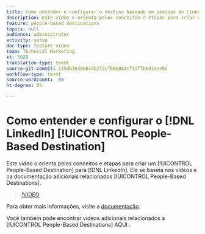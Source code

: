 ```yaml
---
title: Como entender e configurar o destino baseado em pessoas do LinkedIn
description: Este vídeo o orienta pelos conceitos e etapas para criar um Destino baseado em pessoas para o LinkedIn. Ele se baseia nos vídeos e na documentação adicionais relacionados aos Destinos baseados em pessoas.
feature: people-based destinations
topics: null
audience: administrator
activity: setup
doc-type: feature video
team: Technical Marketing
kt: 5028
translation-type: tm+mt
source-git-commit: 235db3648b84db272cf68b863cf1df7b6d14ee92
workflow-type: tm+mt
source-wordcount: '88'
ht-degree: 0%

---
```



# Como entender e configurar o [!DNL LinkedIn] [!UICONTROL People-Based Destination]

Este vídeo o orienta pelos conceitos e etapas para criar um [!UICONTROL People-Based Destination] para [!DNL LinkedIn]. Ele se baseia nos vídeos e na documentação adicionais relacionados [!UICONTROL People-Based Destinations].

>[!VIDEO](https://video.tv.adobe.com/v/34171/?quality=12)

Para obter mais informações, visite a [documentação](https://docs.adobe.com/content/help/en/audience-manager/user-guide/features/destinations/people-based/people-based-destinations-overview.html).

Você também pode encontrar vídeos adicionais relacionados a [!UICONTROL People-Based Destinations] AQUI [](https://adobe.ly/aamlearnpbd).
